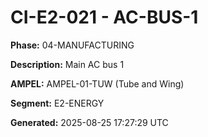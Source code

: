 # CI-E2-021 - AC-BUS-1

**Phase:** 04-MANUFACTURING

**Description:** Main AC bus 1

**AMPEL:** AMPEL-01-TUW (Tube and Wing)

**Segment:** E2-ENERGY

**Generated:** 2025-08-25 17:27:29 UTC
